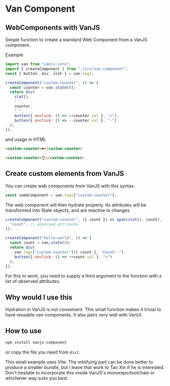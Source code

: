 # Van Component

## WebComponents with VanJS

Simple function to create a standard Web Component from a VanJS component.

Example

```javascript
import van from "vanjs-core";
import { createComponent } from "./src/van-component";
const { button, div, slot } = van.tags;

createComponent("custom-counter", () => {
  const counter = van.state(0);
  return div(
    slot(),
    " ",
    counter,
    " ",
    button({ onclick: () => ++counter.val }, "+"),
    button({ onclick: () => --counter.val }, "-")
  );
});
```

and usage in HTML

```html
<custom-counter>❤️</custom-counter>

<custom-counter>👌</custom-counter>
```

## Create custom elements from VanJS

You can create web components from VanJS with this syntax:

```javascript
const someComponent = van.tags["custom-counter"];
```

The web component will then hydrate properly. Its attributes will be transformed into State objects, and are reactive to changes.

```javascript
createComponent("custom-counter", ({ count }) => span(slot(), count), [
  "count", // observed attribute
]);

createComponent("hello-world", () => {
  const count = van.state(0);
  return div(
    van.tags["custom-counter"]({ count }, "Count: "),
    button({ onclick: () => ++count.val }, "+")
  );
});
```

For this to work, you need to supply a third argument to the function with a list of observed attributes.

## Why would I use this

Hydration in VanJS is not convenient. This small function makes it trivial to have reusable van components. It also pairs very well with VanUI.

## How to use

```bash
npm install vanjs-component
```

or copy the file you need from `dist`.

This small example uses Vite. The minifying part can be done better to produce a smaller bundle, but I leave that work to Tao Xin if he is interested. Don't hesitate to incorporate this inside VanJS's monorepo/toolchain in whichever way suits you best.
